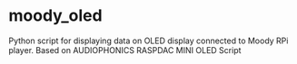 # moody_oled
Python script for displaying data on OLED display connected to Moody RPi player. Based on AUDIOPHONICS RASPDAC MINI OLED Script 

